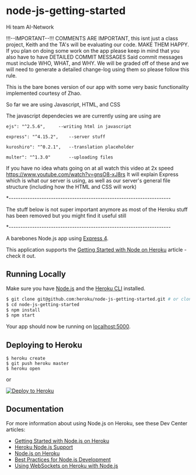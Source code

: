 # node-js-getting-started

Hi team AI-Network

!!!--IMPORTANT--!!!
COMMENTS ARE IMPORTANT, this isnt just a class project, Keith and the TA's will be evaluating our code. MAKE THEM HAPPY.
If you plan on doing some work on the app please keep in mind that you also have to have DETAILED COMMIT MESSAGES
Said commit messages must include WHO, WHAT, and WHY.
We will be graded off of these and we will need to generate a detailed change-log using them so please follow this rule.

This is the bare bones version of our app with some very basic functionality implemented courtesy of Zhao.

So far we are using Javascript, HTML, and CSS

The javascript dependecies we are currently using are using are 

    ejs": "^2.5.6",		--writing html in javascript
	
    express": "^4.15.2", 	--server stuff
    
    kuroshiro": "^0.2.1", 	--translation placeholder
    
    multer": "^1.3.0"  		--uploading files
	
If you have no idea whats going on at all watch this video at 2x speed 
https://www.youtube.com/watch?v=gnsO8-xJ8rs
It will explain Express which is what our server is using, as well as our server's general file structure (including how the HTML and CSS will work) 


*---------------------------------------------------------------------

The stuff below is not super important anymore as most of the Heroku stuff has been removed but you might find it useful still

*---------------------------------------------------------------------

A barebones Node.js app using [Express 4](http://expressjs.com/).

This application supports the [Getting Started with Node on Heroku](https://devcenter.heroku.com/articles/getting-started-with-nodejs) article - check it out.

## Running Locally

Make sure you have [Node.js](http://nodejs.org/) and the [Heroku CLI](https://cli.heroku.com/) installed.

```sh
$ git clone git@github.com:heroku/node-js-getting-started.git # or clone your own fork
$ cd node-js-getting-started
$ npm install
$ npm start
```

Your app should now be running on [localhost:5000](http://localhost:5000/).

## Deploying to Heroku

```
$ heroku create
$ git push heroku master
$ heroku open
```
or

[![Deploy to Heroku](https://www.herokucdn.com/deploy/button.png)](https://heroku.com/deploy)

## Documentation

For more information about using Node.js on Heroku, see these Dev Center articles:

- [Getting Started with Node.js on Heroku](https://devcenter.heroku.com/articles/getting-started-with-nodejs)
- [Heroku Node.js Support](https://devcenter.heroku.com/articles/nodejs-support)
- [Node.js on Heroku](https://devcenter.heroku.com/categories/nodejs)
- [Best Practices for Node.js Development](https://devcenter.heroku.com/articles/node-best-practices)
- [Using WebSockets on Heroku with Node.js](https://devcenter.heroku.com/articles/node-websockets)
